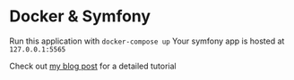 # Docker & Symfony

Run this application with `docker-compose up`
Your symfony app is hosted at `127.0.0.1:5565`

Check out [my blog post](https://me.zaanposni.com/symfony-and-docker/) for a detailed tutorial
